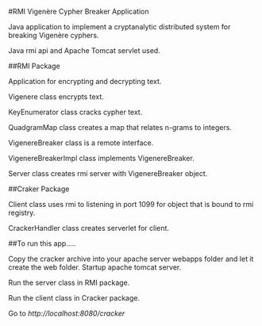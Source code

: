 #RMI Vigenère Cypher Breaker Application

Java application to implement a cryptanalytic distributed system for breaking Vigenère
cyphers.

Java rmi api and Apache Tomcat servlet used.

##RMI Package

Application for encrypting and decrypting text.

Vigenere class encrypts text.

KeyEnumerator class cracks cypher text.

QuadgramMap class creates a map that relates n-grams to integers.

VigenereBreaker class is a remote interface.

VigenereBreakerImpl class implements VigenereBreaker.

Server class creates rmi server with VigenereBreaker object.

##Craker Package

Client class uses rmi to listening in port 1099 for object that is bound to rmi registry.

CrackerHandler class creates serverlet for client.

##To run this app.....

Copy the cracker archive into your apache server webapps folder and let it create the web folder. Startup apache tomcat server.

Run the server class in RMI package.

Run the client class in Cracker package.

Go to *http://localhost:8080/cracker*

